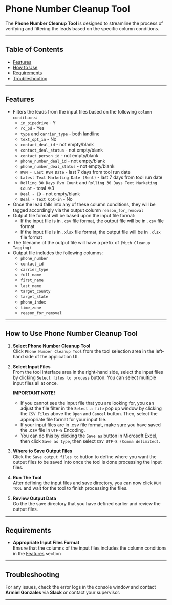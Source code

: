 # **Phone Number Cleanup Tool**

The **Phone Number Cleanup Tool** is designed to streamline the process of verifying and filtering the leads based on the specific column conditions.

---

## Table of Contents
- [Features](#features)
- [How to Use](#how-to-use-phone-cleanup-tool)
- [Requirements](#requirements)
- [Troubleshooting](#troubleshooting)

---

## Features
- Filters the leads from the input files based on the following `column conditions`:
   - `in_pipedrive` - Y
   - `rc_pd` - Yes
   - `type` and `carrier_type` - both landline
   - `text_opt_in` - No
   - `contact_deal_id` - not empty/blank
   - `contact_deal_status` -  not empty/blank
   - `contact_person_id` -  not empty/blank
   - `phone_number_deal_id` -  not empty/blank
   - `phone_number_deal_status` -  not empty/blank
   - `RVM - Last RVM Date` - last 7 days from tool run date
   - `Latest Text Marketing Date (Sent)` - last 7 days from tool run date
   - `Rolling 30 Days Rvm Count` and `Rolling 30 Days Text Marketing Count` - total =>3
   - `Deal - ID` - not empty/blank
   - `Deal - Text Opt-in` - No
- Once the lead falls into any of these column conditions, they will be tagged accordingly via the output column `reason_for_removal`
- Output file format will be based upon the input file format:
   - If the input file is in `.csv` file format, the output file will be in `.csv` file format
   - If the input file is in `.xlsx` file format, the output file will be in `.xlsx` file format
- The filename of the output file will have a prefix of `(With Cleanup Tagging)`
- Output file includes the following columns:
   - `phone_number`
   - `contact_id`
   - `carrier_type`
   - `full_name`
   - `first_name`
   - `last_name`
   - `target_county`
   - `target_state`
   - `phone_index`
   - `time_zone`
   - `reason_for_removal`

---

## How to Use Phone Number Cleanup Tool

1. **Select Phone Number Cleanup Tool**  
   Click `Phone Number Cleanup Tool` from the tool selection area in the left-hand side of the application UI.

1. **Select Input Files**  
   From the tool interface area in the right-hand side, select the input files by clicking `Select files to process` button. You can select multiple input files all at once.  
   
   **IMPORTANT NOTE!**
      - If you cannot see the input file that you are looking for, you can adjust the file filter in the `Select a file` pop up window by clicking the `CSV Files` above the `Open` and `Cancel` button. Then, select the appropriate file format for your input file.
      - If your input files are in .csv file format, make sure you have saved the .csv file in `UTF-8` Encoding.
      - You can do this by clicking the `Save as` button in Microsoft Excel, then click `Save as type`, then select `CSV UTF-8 (Comma delimited)`.

2. **Where to Save Output Files**  
   Click the `Save output files to` button to define where you want the output files to be saved into once the tool is done processing the input files.

3. **Run The Tool**  
   After defining the input files and save directory, you can now click `RUN TOOL` and wait for the tool to finish processing the files.

4. **Review Output Data**  
   Go the the save directory that you have defined earlier and review the output files.

---

## Requirements

- **Appropriate Input Files Format**  
  Ensure that the columns of the input files includes the column conditions in the [Features](#features) section

---

## Troubleshooting

For any issues, check the error logs in the console window and contact **Armiel Gonzales** via **Slack** or contact your supervisor.

---

